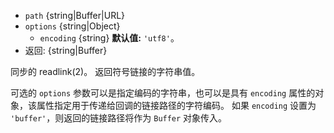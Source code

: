 <!-- YAML
added: v0.1.31
changes:
  - version: v7.6.0
    pr-url: https://github.com/nodejs/node/pull/10739
    description: The `path` parameter can be a WHATWG `URL` object using `file:`
                 protocol. Support is currently still *experimental*.
-->

* `path` {string|Buffer|URL}
* `options` {string|Object}
  * `encoding` {string} **默认值:** `'utf8'`。
* 返回: {string|Buffer}

同步的 readlink(2)。
返回符号链接的字符串值。

可选的 `options` 参数可以是指定编码的字符串，也可以是具有 `encoding` 属性的对象，该属性指定用于传递给回调的链接路径的字符编码。 
如果 `encoding` 设置为 `'buffer'`，则返回的链接路径将作为 `Buffer` 对象传入。



